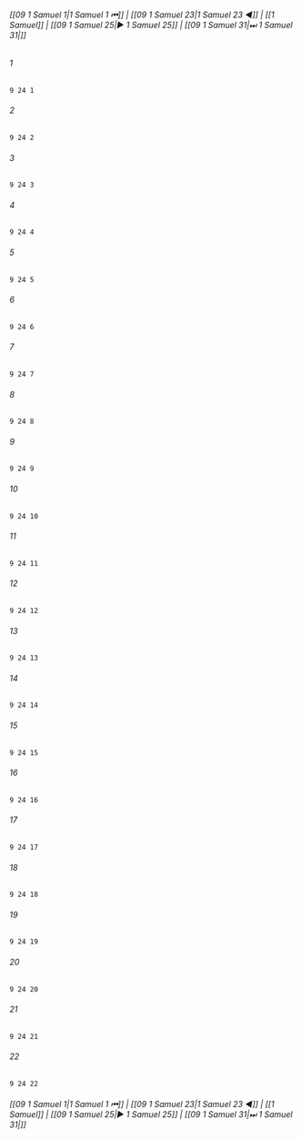 
###### [[09 1 Samuel 1|1 Samuel 1 ⏮]] | [[09 1 Samuel 23|1 Samuel 23 ◀]] | [[1 Samuel]] | [[09 1 Samuel 25|▶ 1 Samuel 25]] | [[09 1 Samuel 31|⏭ 1 Samuel 31|]]

###### 1
``` verse
9 24 1 
```
###### 2
``` verse
9 24 2 
```
###### 3
``` verse
9 24 3 
```
###### 4
``` verse
9 24 4 
```
###### 5
``` verse
9 24 5 
```
###### 6
``` verse
9 24 6 
```
###### 7
``` verse
9 24 7 
```
###### 8
``` verse
9 24 8 
```
###### 9
``` verse
9 24 9 
```
###### 10
``` verse
9 24 10 
```
###### 11
``` verse
9 24 11 
```
###### 12
``` verse
9 24 12 
```
###### 13
``` verse
9 24 13 
```
###### 14
``` verse
9 24 14 
```
###### 15
``` verse
9 24 15 
```
###### 16
``` verse
9 24 16 
```
###### 17
``` verse
9 24 17 
```
###### 18
``` verse
9 24 18 
```
###### 19
``` verse
9 24 19 
```
###### 20
``` verse
9 24 20 
```
###### 21
``` verse
9 24 21 
```
###### 22
``` verse
9 24 22 
```

###### [[09 1 Samuel 1|1 Samuel 1 ⏮]] | [[09 1 Samuel 23|1 Samuel 23 ◀]] | [[1 Samuel]] | [[09 1 Samuel 25|▶ 1 Samuel 25]] | [[09 1 Samuel 31|⏭ 1 Samuel 31|]]

